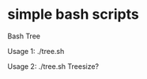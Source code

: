 # simple bash scripts


Bash Tree

Usage 1: ./tree.sh <tree size>
  
Usage 2: ./tree.sh 
Treesize? <enter tree size>

